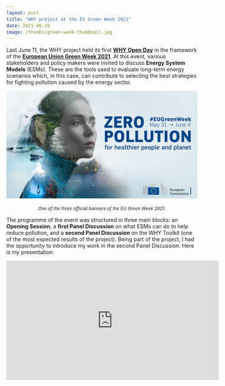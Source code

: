 ```yaml
---
layout: post
title: "WHY project at the EU Green Week 2021"
date: 2021-06-19
image: /thumbs/green-week-thumbnail.jpg
---
```

Last June 11, the WHY project held its first **[WHY Open Day](https://www.why-h2020.eu/news-events/eu-green-week-2021)** in the framework of the **[European Union Green Week 2021](https://www.eugreenweek.eu/)**. At this event, various stakeholders and policy makers were invited to discuss **Energy System Models** (ESMs). These are the tools used to evaluate long-term energy scenarios which, in this case, can contribute to selecting the best strategies for fighting pollution caused by the energy sector.

![](/img/green-week-banner.jpg)
*<center><small>One of the three official banners of the EU Green Week 2021.</small></center>*

The programme of the event was structured in three main blocks: an **Opening Session**, a **first Panel Discussion** on what ESMs can do to help reduce pollution, and a **second Panel Discussion** on the WHY Toolkit (one of the most expected results of the project). Being part of the project, I had the opportunity to introduce my work in the second Panel Discussion. Here is my presentation:

<iframe width="560" height="315" src="https://www.youtube.com/embed/SxMdD9r9y3Q?start=785" title="YouTube video player" frameborder="0" allow="accelerometer; autoplay; clipboard-write; encrypted-media; gyroscope; picture-in-picture" allowfullscreen></iframe>

